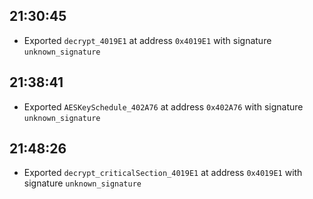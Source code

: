 
## 21:30:45
- Exported `decrypt_4019E1` at address `0x4019E1` with signature `unknown_signature`

## 21:38:41
- Exported `AESKeySchedule_402A76` at address `0x402A76` with signature `unknown_signature`

## 21:48:26
- Exported `decrypt_criticalSection_4019E1` at address `0x4019E1` with signature `unknown_signature`

